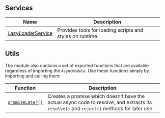 ## Services

| Name | Description |
| ---  | ---         |
| [LazyLoaderService](AsyncModule/LazyLoaderService.html) | Provides tools for loading scripts and styles on runtime. |

## Utils
The module also contains a set of exported functions that are available regardless of importing the `AsyncModule`.
Use these functions simply by importing and calling them:

| Function | Description |
| ---      | ---         |
| [`promiseLater()`](/miscellaneous/functions.html#promiseLater) | Creates a promise which doesn't have the actual async code to resolve, and extracts its `resolve()` and `reject()` methods for later use. |